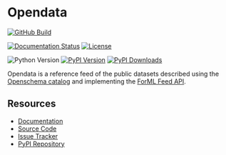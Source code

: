<!--
 Licensed to the Apache Software Foundation (ASF) under one
 or more contributor license agreements.  See the NOTICE file
 distributed with this work for additional information
 regarding copyright ownership.  The ASF licenses this file
 to you under the Apache License, Version 2.0 (the
 "License"); you may not use this file except in compliance
 with the License.  You may obtain a copy of the License at

   http://www.apache.org/licenses/LICENSE-2.0

 Unless required by applicable law or agreed to in writing,
 software distributed under the License is distributed on an
 "AS IS" BASIS, WITHOUT WARRANTIES OR CONDITIONS OF ANY
 KIND, either express or implied.  See the License for the
 specific language governing permissions and limitations
 under the License.
-->

Opendata
========

[![GitHub Build](https://github.com/formlio/opendata/workflows/CI%20Build/badge.svg)](https://github.com/formlio/opendata/actions/)

[![Documentation Status](https://readthedocs.org/projects/opendata/badge/?version=latest)](https://opendata.readthedocs.io/en/latest/)
[![License](http://img.shields.io/:license-Apache%202-blue.svg)](http://www.apache.org/licenses/LICENSE-2.0.txt)

![Python Version](https://img.shields.io/pypi/pyversions/opendata.svg)
[![PyPI Version](https://badge.fury.io/py/opendata.svg)](https://pypi.org/project/opendata/)
[![PyPI Downloads](https://img.shields.io/pypi/dm/opendata)](https://pypi.org/project/opendata/)


Opendata is a reference feed of the public datasets described using the
[Openschema catalog](https://openschema.readthedocs.io/en/latest/) and implementing the
[ForML Feed API](https://docs.forml.io/en/latest/feed.html).

Resources
---------

* [Documentation](https://opendata.readthedocs.io/en/latest/)
* [Source Code](https://github.com/formlio/opendata/)
* [Issue Tracker](https://github.com/formlio/opendata/issues/)
* [PyPI Repository](https://pypi.org/project/opendata/)
